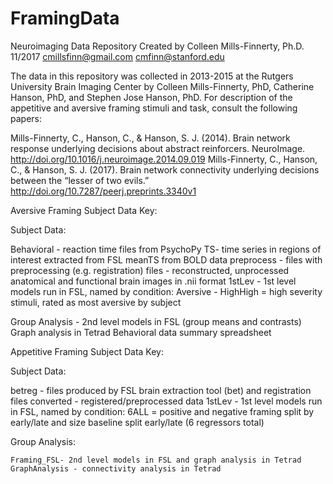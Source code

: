 # FramingData
Neuroimaging Data Repository 
Created by Colleen Mills-Finnerty, Ph.D.
11/2017
cmillsfinn@gmail.com
cmfinn@stanford.edu


The data in this repository was collected in 2013-2015 at the Rutgers University Brain Imaging Center by Colleen Mills-Finnerty, PhD, Catherine Hanson, PhD, and Stephen Jose Hanson, PhD. For description of the appetitive and aversive framing stimuli and task, consult the following papers:

Mills-Finnerty, C., Hanson, C., & Hanson, S. J. (2014). Brain network response underlying decisions about abstract reinforcers. NeuroImage. http://doi.org/10.1016/j.neuroimage.2014.09.019
Mills-Finnerty, C., Hanson, C., & Hanson, S. J. (2017). Brain network connectivity underlying decisions between the “lesser of two evils.” http://doi.org/10.7287/peerj.preprints.3340v1


Aversive Framing Subject Data Key:

Subject Data:

Behavioral - reaction time files from PsychoPy
TS- time series in regions of interest extracted from FSL meanTS from BOLD data
preprocess - files with preprocessing (e.g. registration)
files - reconstructed, unprocessed anatomical and functional brain images in .nii format
1stLev - 1st level models run in FSL, named by condition:
	Aversive - HighHigh = high severity stimuli, rated as most aversive by subject

Group Analysis -
	 2nd level models in FSL (group means and contrasts)
	Graph analysis in Tetrad
	Behavioral data summary spreadsheet



Appetitive Framing Subject Data Key:

Subject Data:

betreg - files produced by FSL brain extraction tool (bet) and registration files
converted - registered/preprocessed data
1stLev - 1st level models run in FSL, named by condition:
	6ALL = positive and negative framing split by early/late and size baseline split early/late (6 regressors total)

Group Analysis:

	Framing_FSL- 2nd level models in FSL and graph analysis in Tetrad
	GraphAnalysis - connectivity analysis in Tetrad 

